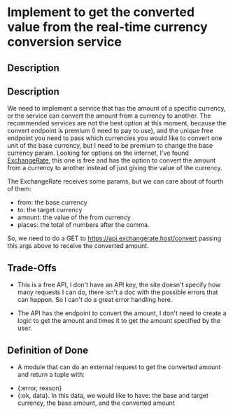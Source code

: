 # Implement to get the converted value from the real-time currency conversion service

## Description

## Description

We need to implement a service that has the amount of a specific currency, or the service can convert the amount from a currency to
another. The recommended services are not the best option at this moment, because the convert endpoint is premium (I need to pay to use), and the 
unique free endpoint you need to pass which currencies you would like to convert one unit of the base currency, but I need to be premium to 
change the base currency param. Looking for options on the internet, I've found [ExchangeRate](https://api.exchangerate.host), this one is free 
and has the option to convert the amount from a currency to another instead of just giving the value of the currency.

The ExchangeRate receives some params, but we can care about of fourth of them:

- from: the base currency
- to: the target currency
- amount: the value of the from currency
- places: the total of numbers after the comma.

So, we need to do a GET to https://api.exchangerate.host/convert passing this args above to receive the converted amount.

## Trade-Offs

- This is a free API, I don't have an API key, the site doesn't specify how many requests I can do, there isn't a doc with the possible errors 
that can happen. So I can't do a great error handling here.

- The API has the endpoint to convert the amount, I don't need to create a logic to get the amount and times it to get the amount specified by 
the user.

## Definition of Done

* A module that can do an external request to get the converted amount and return a tuple with:
- {:error, reason}
- {:ok, data}. In this data, we would like to have: the base and target currency, the base amount, and the converted amount